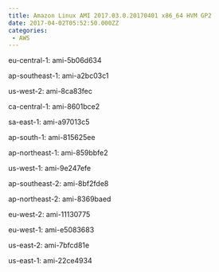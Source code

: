 ```yaml
---
title: Amazon Linux AMI 2017.03.0.20170401 x86_64 HVM GP2
date: 2017-04-02T05:52:50.000ZZ
categories:
 - AWS
---
```


eu-central-1: ami-5b06d634

ap-southeast-1: ami-a2bc03c1

us-west-2: ami-8ca83fec

ca-central-1: ami-8601bce2

sa-east-1: ami-a97013c5

ap-south-1: ami-815625ee

ap-northeast-1: ami-859bbfe2

us-west-1: ami-9e247efe

ap-southeast-2: ami-8bf2fde8

ap-northeast-2: ami-8369baed

eu-west-2: ami-11130775

eu-west-1: ami-e5083683

us-east-2: ami-7bfcd81e

us-east-1: ami-22ce4934


